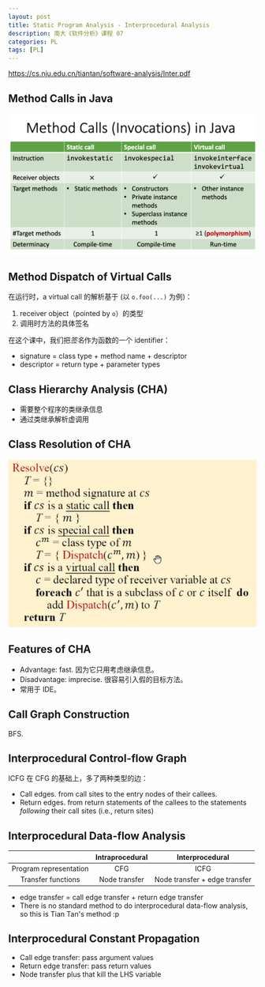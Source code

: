 ```yaml
---
layout: post
title: Static Program Analysis - Interprocedural Analysis
description: 南大《软件分析》课程 07
categories: PL
tags: [PL]
---
```


<https://cs.nju.edu.cn/tiantan/software-analysis/Inter.pdf>

## Method Calls in Java

![jvm-ir-invoke](/images/posts/2023-05-17-static-program-analysis-7.md.assets/QQ20230517-204603.png)

## Method Dispatch of Virtual Calls

在运行时，a virtual call 的解析基于 (以 `o.foo(...)` 为例)：

1. receiver object（pointed by `o`）的类型
2. 调用时方法的具体签名

在这个课中，我们把*签名*作为函数的一个 identifier：

- signature = class type + method name + descriptor
- descriptor = return type + parameter types

## Class Hierarchy Analysis (CHA)

- 需要整个程序的类继承信息
- 通过类继承解析虚调用

## Class Resolution of CHA

![class-resolution-of-CHA](/images/posts/2023-05-17-static-program-analysis-7.md.assets/QQ20230517-211857.png)

## Features of CHA

- Advantage: fast. 因为它只用考虑继承信息。
- Disadvantage: imprecise. 很容易引入假的目标方法。
- 常用于 IDE。

## Call Graph Construction

BFS.

## Interprocedural Control-flow Graph

ICFG 在 CFG 的基础上，多了两种类型的边：

- Call edges. from call sites to the entry nodes of their callees.
- Return edges. from return statements of the callees to the statements *following* their call sites (i.e., return sites)

## Interprocedural Data-flow Analysis

|                        | Intraprocedural |        Interprocedural        |
| :--------------------: | :-------------: | :---------------------------: |
| Program representation |       CFG       |             ICFG              |
|   Transfer functions   |  Node transfer  | Node transfer + edge transfer |

- edge transfer = call edge transfer + return edge transfer
- There is no standard method to do interprocedural data-flow analysis, so this is Tian Tan's method :p

## Interprocedural Constant Propagation

- Call edge transfer: pass argument values
- Return edge transfer: pass return values
- Node transfer plus that kill the LHS variable

